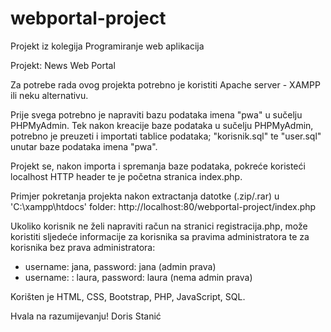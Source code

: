 # webportal-project
Projekt iz kolegija Programiranje web aplikacija

Projekt: News Web Portal

Za potrebe rada ovog projekta potrebno je koristiti Apache server - XAMPP ili neku alternativu.

Prije svega potrebno je napraviti bazu podataka imena "pwa" u sučelju PHPMyAdmin.
Tek nakon kreacije baze podataka u sučelju PHPMyAdmin, potrebno je preuzeti i importati tablice podataka; "korisnik.sql" te "user.sql" unutar baze podataka imena "pwa".

Projekt se, nakon importa i spremanja baze podataka, pokreće koristeći localhost HTTP header te je početna stranica index.php.

Primjer pokretanja projekta nakon extractanja datotke (.zip/.rar) u 'C:\xampp\htdocs' folder:
http://localhost:80/webportal-project/index.php

Ukoliko korisnik ne želi napraviti račun na stranici registracija.php, može koristiti sljedeće informacije za korisnika sa pravima administratora te za korisnika bez prava administratora:

- username: jana, password: jana (admin prava)
- username: : laura, password: laura (nema admin prava)

Korišten je HTML, CSS, Bootstrap, PHP, JavaScript, SQL.

Hvala na razumijevanju!
Doris Stanić




